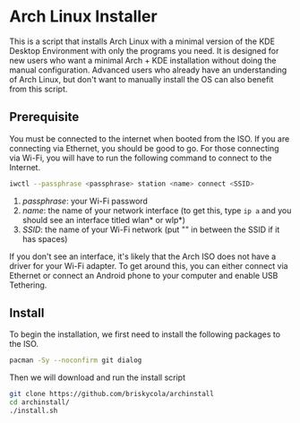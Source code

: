 # Arch Linux Installer
This is a script that installs Arch Linux with a minimal
version of the KDE Desktop Environment with only the
programs you need. It is designed for new users who want
a minimal Arch + KDE installation without doing the
manual configuration. Advanced users who already have
an understanding of Arch Linux, but don't want to
manually install the OS can also benefit from this script.

## Prerequisite
You must be connected to the internet when booted from
the ISO. If you are connecting via Ethernet, you should
be good to go. For those connecting via Wi-Fi, you will
have to run the following command to connect to the
Internet.

```bash
iwctl --passphrase <passphrase> station <name> connect <SSID>
```

1. *passphrase*: your Wi-Fi password
1. *name*: the name of your network interface
(to get this, type `ip a` and you should see an interface
titled wlan* or wlp*)
1. *SSID*: the name of your Wi-Fi network
(put "" in between the SSID if it has spaces)

If you don't see an interface, it's likely that the Arch
ISO does not have a driver for your Wi-Fi adapter. To get
around this, you can either connect via Ethernet or
connect an Android phone to your computer and enable
USB Tethering.

## Install
To begin the installation, we first need to install the
following packages to the ISO.
```bash
pacman -Sy --noconfirm git dialog
```

Then we will download and run the install script
```bash
git clone https://github.com/briskycola/archinstall
cd archinstall/
./install.sh
```

